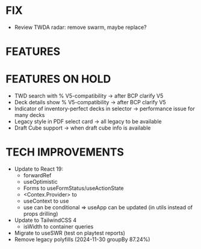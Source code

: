 # FIX
- Review TWDA radar: remove swarm, maybe replace?

# FEATURES

# FEATURES ON HOLD
- TWD search with % V5-compatibility -> after BCP clarify V5
- Deck details show % V5-compatibility -> after BCP clarify V5
- Indicator of inventory-perfect decks in selector -> performance issue for many decks
- Legacy style in PDF select card -> all legacy to be available
- Draft Cube support -> when draft cube info is available

# TECH IMPROVEMENTS
- Update to React 19:
  - forwardRef
  - useOptimistic
  - Forms to useFormStatus/useActionState
  - <Contex.Provider> to <Context>
  - useContext to use
  - use can be conditional => useApp can be updated (in utils instead of props drilling)
- Update to TailwindCSS 4
  - isWidth to container queries
- Migrate to useSWR (test on playtest reports)
- Remove legacy polyfills (2024-11-30 groupBy 87.24%)
